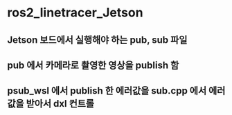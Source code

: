 # ros2_linetracer_Jetson

## Jetson 보드에서 실행해야 하는 pub, sub 파일
## pub 에서 카메라로 촬영한 영상을 publish 함
## psub_wsl 에서 publish 한 에러값을 sub.cpp 에서 에러값을 받아서 dxl 컨트롤
